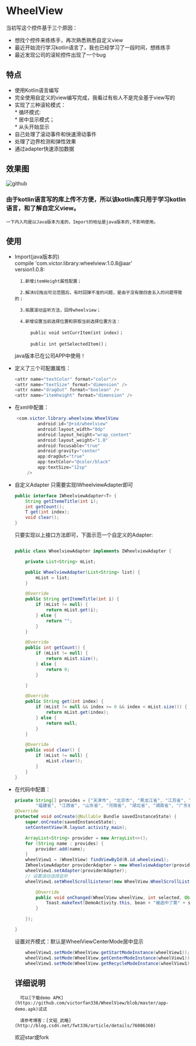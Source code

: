 # WheelView
当初写这个控件基于三个原因：
* 想找个控件来练练手，再次熟悉熟悉自定义view
* 最近开始流行学习kotlin语言了，我也已经学习了一段时间，想练练手
* 最近发现公司的滚轮控件出现了一个bug


## 特点
* 使用Kotlin语言编写
* 完全使用自定义的view编写完成，我看过有些人不是完全基于view写的
* 实现了三种滚轮模式：  
	    * 循环模式:  
        * 居中显示模式；    
        * 从头开始显示
* 自己处理了滚动事件和快速滑动事件
* 处理了边界检测和弹性效果
* 通过adapter快速添加数据


## 效果图
![github](https://github.com/victorfan336/WheelView/blob/master/wheelview.gif)  


### 由于kotlin语言写的库上传不方便，所以该kotlin库只用于学习kotlin语言，和了解自定义view。
    一下内入均是以Java版本为准的，Import的地址是java版本的,不影响使用。

## 使用

* Import(java版本的)   
    compile 'com.victor.library:wheelview:1.0.8@aar'  
    version1.0.8:      

        1.新增itemHeight属性配置；      
    	   
    	2.解决UI拖出可见范围后，有时回弹不准的问题，是由于没有做四舍五入的问题导致的；    
    	   
    	3.拓展滚动监听方法，回传wheelview；     
    	
    	4.新增设置当前选择位置和获取当前选择位置方法：     
    	
    		public void setCurrItem(int index)；    
    		  
    		public int getSelectedItem()；   
    		
    java版本已在公司APP中使用！ 


* 定义了三个可配置属性：
	``` java
    <attr name="textColor" format="color"/>
    <attr name="textSize" format="dimension" />
    <attr name="dragOut" format="boolean" />
    <attr name="itemheight" format="dimension" />
    ```
* 在xml中配置：
``` java    
	<com.victor.library.wheelview.WheelView
	        android:id="@+id/wheelview"
	        android:layout_width="0dp"
	        android:layout_height="wrap_content"
	        android:layout_weight="1.0"
	        android:focusable="true"
	        android:gravity="center"
	        app:dragOut="true"
	        app:textColor="@color/black"
	        app:textSize="12sp"
        />
```   
* 自定义Adapter
	只需要实现IWheelviewAdapter即可     
	``` java    
	public interface IWheelviewAdapter<T> {
    	String getItemeTitle(int i);       
    	int getCount();              
    	T get(int index);            
    	void clear();             
	}	
	```  
	只要实现以上接口方法即可，下面示范一个自定义的Adapter:
	```java 

	public class WheelviewAdapter implements IWheelviewAdapter {

	    private List<String> mList;

	    public WheelviewAdapter(List<String> list) {
	        mList = list;
	    }

	    @Override
	    public String getItemeTitle(int i) {
	        if (mList != null) {
	            return mList.get(i);
	        } else {
	            return "";
	        }
	    }

	    @Override
	    public int getCount() {
	        if (mList != null) {
	            return mList.size();
	        } else {
	            return 0;
	        }

	    }

	    @Override
	    public String get(int index) {
	        if (mList != null && index >= 0 && index < mList.size()) {
	            return mList.get(index);
	        } else {
	            return null;
	        }
	    }

	    @Override
	    public void clear() {
	        if (mList != null) {
	            mList.clear();
	        }
	    }
	}

	```  
* 在代码中配置：
	``` java
	private String[] provides = {"天津市", "北京市", "黑龙江省", "江苏省", "浙江省", "安徽省",
            "福建省", "江西省", "山东省", "河南省", "湖北省", "湖南省", "广东省"};     
    @Override
    protected void onCreate(@Nullable Bundle savedInstanceState) {
        super.onCreate(savedInstanceState);
        setContentView(R.layout.activity_main);

        ArrayList<String> provider = new ArrayList<>();
        for (String name : provides) {
            provider.add(name);
        }
        wheelView1 = (WheelView) findViewById(R.id.wheelview1);
        IWheelviewAdapter providerAdapter = new WheelviewAdapter(provider);
        wheelView1.setAdapter(providerAdapter);    
        // 设置滚动选择监听
        wheelView1.setWheelScrollListener(new WheelView.WheelScrollListener() {

            @Override
            public void onChanged(WheelView wheelView, int selected, Object bean) {
                Toast.makeText(DemoActivity.this, bean + "被选中了第" + selected, Toast.LENGTH_SHORT).show();
            }

        });      

	}       
	```   
	设置对齐模式：默认是WheelViewCenterMode居中显示     
	```java   
		wheelView1.setMode(WheelView.getStartModeInstance(wheelView1));           
		wheelView1.setMode(WheelView.getCenterModeInstance(wheelView1));     
		wheelView1.setMode(WheelView.getRecycleModeInstance(wheelView1));       
	```

    ## 详细说明     
        可以[下载demo APK](https://github.com/victorfan336/WheelView/blob/master/app-demo.apk)试试      
            
        请参考博客：[文韬_武略](http://blog.csdn.net/fwt336/article/details/76086360)    
          

    欢迎star或fork

